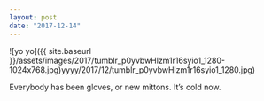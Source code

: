 ```yaml
---
layout: post
date: "2017-12-14"
---
```


![yo yo]({{ site.baseurl }}/assets/images/2017/tumblr_p0yvbwHlzm1r16syio1_1280-1024x768.jpg)yyyy/2017/12/tumblr_p0yvbwHlzm1r16syio1_1280.jpg)

Everybody has been gloves, or new mittons. It’s cold now.
